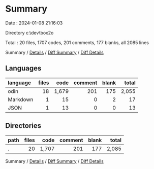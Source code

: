# Summary

Date : 2024-01-08 21:16:03

Directory c:\\dev\\box2o

Total : 20 files,  1707 codes, 201 comments, 177 blanks, all 2085 lines

Summary / [Details](details.md) / [Diff Summary](diff.md) / [Diff Details](diff-details.md)

## Languages
| language | files | code | comment | blank | total |
| :--- | ---: | ---: | ---: | ---: | ---: |
| odin | 18 | 1,679 | 201 | 175 | 2,055 |
| Markdown | 1 | 15 | 0 | 2 | 17 |
| JSON | 1 | 13 | 0 | 0 | 13 |

## Directories
| path | files | code | comment | blank | total |
| :--- | ---: | ---: | ---: | ---: | ---: |
| . | 20 | 1,707 | 201 | 177 | 2,085 |

Summary / [Details](details.md) / [Diff Summary](diff.md) / [Diff Details](diff-details.md)